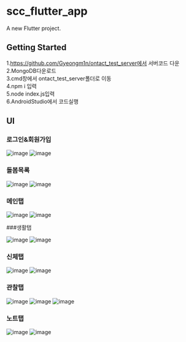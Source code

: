 # scc_flutter_app

A new Flutter project.

## Getting Started

1.https://github.com/Gyeongm1n/ontact_test_server에서 서버코드 다운  
2.MongoDB다운로드  
3.cmd창에서 ontact_test_server폴더로 이동  
4.npm i 입력  
5.node index.js입력  
6.AndroidStudio에서 코드실행  

## UI

### 로그인&회원가입 

![image](https://user-images.githubusercontent.com/62698626/178201340-a8477bab-6124-40a4-8c09-923322a7dff9.png)
![image](https://user-images.githubusercontent.com/62698626/178201372-7c1ef331-c961-4882-81f2-32e3141719e1.png)

### 돌봄목록

![image](https://user-images.githubusercontent.com/62698626/178201501-edd7d69b-2dde-48f6-9b48-ca9b40bf3a72.png)
![image](https://user-images.githubusercontent.com/62698626/178201506-22cbd780-f435-4c88-bd22-d85a5215e660.png)

### 메인탭

![image](https://user-images.githubusercontent.com/62698626/178201597-9bbba2f8-f7f5-4999-af42-938671a4316c.png)
![image](https://user-images.githubusercontent.com/62698626/178201609-7def958c-f11f-4825-b651-81f4a6cfcfc1.png)

###생활탭

![image](https://user-images.githubusercontent.com/62698626/178201685-467b3692-94b8-46a4-8cb0-903ccba8fe38.png)
![image](https://user-images.githubusercontent.com/62698626/178201691-9e4ce225-d795-4668-98d3-cc5eccbdfcd9.png)

### 신체탭
![image](https://user-images.githubusercontent.com/62698626/178201739-cb5ec629-f4a3-4aa7-ab79-bd08d18d77c9.png)
![image](https://user-images.githubusercontent.com/62698626/178201747-f8252777-f581-4856-91f3-c7f00f1c03eb.png)

### 관찰탭

![image](https://user-images.githubusercontent.com/62698626/178201911-c83e6d69-3ead-4267-98cc-27d6c2e2ea00.png)
![image](https://user-images.githubusercontent.com/62698626/178201926-254ee0cc-09cb-4b52-b190-d548844406da.png)
![image](https://user-images.githubusercontent.com/62698626/178201946-014a9a8a-ac9b-4abc-9f45-87c20cf08ee2.png)

### 노트탭

![image](https://user-images.githubusercontent.com/62698626/178201962-089b18a8-acf6-4df2-9afb-1c1b17c96289.png)
![image](https://user-images.githubusercontent.com/62698626/178201975-9cbbff0c-49ef-46e5-9dce-c22e33029fc3.png)


